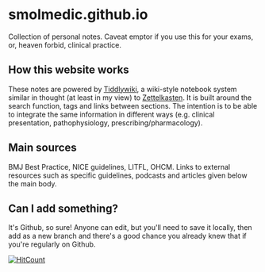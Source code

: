 # smolmedic.github.io

Collection of personal notes. Caveat emptor if you use this for your exams, or, heaven forbid, clinical practice.

## How this website works
These notes are powered by [Tiddlywiki](tiddlywiki.com), a wiki-style notebook system similar in thought (at least in my view) to [Zettelkasten](https://zettelkasten.de). It is built around the search function, tags and links between sections. The intention is to be able to integrate the same information in different ways (e.g. clinical presentation, pathophysiology, prescribing/pharmacology). 

## Main sources
BMJ Best Practice, NICE guidelines, LITFL, OHCM. Links to external resources such as specific guidelines, podcasts and articles given below the main body.

## Can I add something?
It's Github, so sure! Anyone can edit, but you'll need to save it locally, then add as a new branch and there's a good chance you already knew that if you're regularly on Github.

[![HitCount](http://hits.dwyl.com/smolmedic/smolmedic.svg)](http://hits.dwyl.com/smolmedic/smolmedic)

